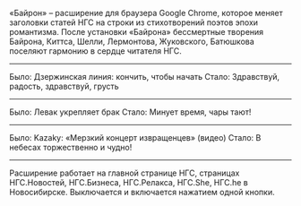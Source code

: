 «Байрон» – расширение для браузера Google Chrome, которое меняет заголовки статей НГС на строки из стихотворений поэтов эпохи романтизма. После установки «Байрона» бессмертные творения Байрона, Киттса, Шелли, Лермонтова, Жуковского, Батюшкова поселяют гармонию в сердце читателя НГС.

* * * * *

Было: Дзержинская линия: кончить, чтобы начать
Стало: Здравствуй, радость, здравствуй, грусть

* * * * *

Было: Левак укрепляет брак
Стало: Минует время, чары тают!

* * * * *

Было: Kazaky: «Мерзкий концерт извращенцев» (видео)
Стало: В небесах торжественно и чудно!

* * * * *

Расширение работает на главной странице НГС, страницах НГС.Новостей, НГС.Бизнеса, НГС.Релакса, НГС.She, НГС.he в Новосибирске. Выключается и включается нажатием одной кнопки.